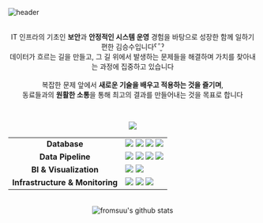 ![header](https://user-images.githubusercontent.com/107012988/184840386-dfaa1ac9-a3c0-4b41-94f9-68f5502ce3da.png)
<div align="center">
</div>

<br>

<div align="center">
    IT 인프라의 기초인 <strong>보안</strong>과 <strong>안정적인 시스템 운영</strong> 경험을 바탕으로 성장한 함께 일하기 편한 김승수입니다ˁ῁̮ˀ<br>
    데이터가 흐르는 길을 만들고, 그 길 위에서 발생하는 문제들을 해결하며 가치를 찾아내는 과정에 집중하고 있습니다<br><br>
    복잡한 문제 앞에서 <strong>새로운 기술을 배우고 적용하는 것을 즐기며</strong>,<br>
    동료들과의 <strong>원활한 소통</strong>을 통해 최고의 결과를 만들어내는 것을 목표로 합니다
</div>


<br> <div align="center">
  <a href="mailto:tmdtn0680@gmail.com" target="_blank"><img src="https://img.shields.io/badge/GMAIL-EA4335?style=for-the-badge&logo=gmail&logoColor=white"></a>
</div>


<div align="center">
    <table>
      <tr>
        <td align="center"><strong>Database</strong></td>
        <td>
          <img src="https://img.shields.io/badge/PostgreSQL-4169E1?style=for-the-badge&logo=postgresql&logoColor=white"/>
          <img src="https://img.shields.io/badge/Oracle-F80000?style=for-the-badge&logo=oracle&logoColor=white"/>
          <img src="https://img.shields.io/badge/MariaDB-003545?style=for-the-badge&logo=mariadb&logoColor=white"/>
          <img src="https://img.shields.io/badge/SQL-025E8C?style=for-the-badge&logo=microsoft-sql-server&logoColor=white"/>
        </td>
      </tr>
      <tr>
        <td align="center"><strong>Data Pipeline</strong></td>
        <td>
          <img src="https://img.shields.io/badge/Apache Airflow-017CEE?style=for-the-badge&logo=apacheairflow&logoColor=white"/>
          <img src="https://img.shields.io/badge/Python-3776AB?style=for-the-badge&logo=python&logoColor=white"/>
          <img src="https://img.shields.io/badge/Shell Script-121011?style=for-the-badge&logo=gnu-bash&logoColor=white"/>
          <img src="https://img.shields.io/badge/BTLDi-8A2BE2?style=for-the-badge&logoColor=white"/>
        </td>
      </tr>
      <tr>
        <td align="center"><strong>BI & Visualization</strong></td>
        <td>
            <img src="https://img.shields.io/badge/Qlik Sense-00843D?style=for-the-badge&logo=qlik&logoColor=white"/>
            <img src="https://img.shields.io/badge/Grafana-F46800?style=for-the-badge&logo=grafana&logoColor=white"/>
        </td>
      </tr>
      <tr>
        <td align="center"><strong>Infrastructure & Monitoring</strong></td>
        <td>
          <img src="https://img.shields.io/badge/Linux-FCC624?style=for-the-badge&logo=linux&logoColor=black"/>
          <img src="https://img.shields.io/badge/Docker-2496ED?style=for-the-badge&logo=docker&logoColor=white"/>
          <img src="https://img.shields.io/badge/Prometheus-E6522C?style=for-the-badge&logo=prometheus&logoColor=white"/>
        </td>
      </tr>
    </table>
</div>


<br>

<div align="center">
    <img src="https://github-readme-stats.vercel.app/api?username=fromsuu&show_icons=true&theme=tokyonight&hide_border=true&title_color=79ff97&icon_color=79ff97" alt="fromsuu's github stats"/>
</div>
